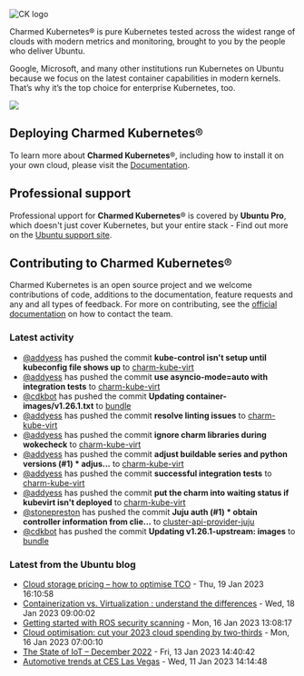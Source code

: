 ![CK logo](https://assets.ubuntu.com/v1/451d4cf4-Charmed+Kubernetes_RGB_onWhite_2022.svg)

Charmed Kubernetes® is pure Kubernetes tested across the widest range of clouds with modern metrics and monitoring, brought to you by the people who deliver Ubuntu.

Google, Microsoft, and many other institutions run Kubernetes on Ubuntu because we focus on the latest container capabilities in modern kernels. That’s why it’s the top choice for enterprise Kubernetes, too.

![](https://assets.ubuntu.com/v1/843c77b6-juju-at-a-glace.svg)

## Deploying Charmed Kubernetes®

To learn more about **Charmed Kubernetes**®, including how to install it on your own cloud, please visit the [Documentation][docs].

## Professional support

Professional upport for **Charmed Kubernetes**® is covered by **Ubuntu Pro**, which doesn't just cover Kubernetes, but your entire stack - Find out more on the [Ubuntu support site](https://ubuntu.com/support).

## Contributing to Charmed Kubernetes®

Charmed Kubernetes is an open source project and we welcome contributions of code, additions to the documentation, feature requests and any and all types of feedback. For more on contributing, see the [official documentation][get-in-touch] on how to contact the team.

<!-- LINKS -->
[docs]: https://ubuntu.com/kubernetes/docs
[get-in-touch]: https://ubuntu.com/kubernetes/docs/get-in-touch

### Latest activity

<!-- activity starts -->
 - [@addyess](https://github.com/addyess) has pushed the commit **kube-control isn't setup until kubeconfig file shows up** to [charm-kube-virt](https://github.com/charmed-kubernetes/charm-kube-virt)
 - [@addyess](https://github.com/addyess) has pushed the commit **use asyncio-mode=auto with integration tests** to [charm-kube-virt](https://github.com/charmed-kubernetes/charm-kube-virt)
 - [@cdkbot](https://github.com/cdkbot) has pushed the commit **Updating container-images/v1.26.1.txt** to [bundle](https://github.com/charmed-kubernetes/bundle)
 - [@addyess](https://github.com/addyess) has pushed the commit **resolve linting issues** to [charm-kube-virt](https://github.com/charmed-kubernetes/charm-kube-virt)
 - [@addyess](https://github.com/addyess) has pushed the commit **ignore charm libraries during wokecheck** to [charm-kube-virt](https://github.com/charmed-kubernetes/charm-kube-virt)
 - [@addyess](https://github.com/addyess) has pushed the commit **adjust buildable series and python versions (#1)  * adjus...** to [charm-kube-virt](https://github.com/charmed-kubernetes/charm-kube-virt)
 - [@addyess](https://github.com/addyess) has pushed the commit **successful integration tests** to [charm-kube-virt](https://github.com/charmed-kubernetes/charm-kube-virt)
 - [@addyess](https://github.com/addyess) has pushed the commit **put the charm into waiting status if kubevirt isn't deployed** to [charm-kube-virt](https://github.com/charmed-kubernetes/charm-kube-virt)
 - [@stonepreston](https://github.com/stonepreston) has pushed the commit **Juju auth (#1)  * obtain controller information from clie...** to [cluster-api-provider-juju](https://github.com/charmed-kubernetes/cluster-api-provider-juju)
 - [@cdkbot](https://github.com/cdkbot) has pushed the commit **Updating v1.26.1-upstream: images** to [bundle](https://github.com/charmed-kubernetes/bundle)
<!-- activity ends -->

<!-- roadmap starts -->

<!-- roadmap ends -->

### Latest from the Ubuntu blog

<!-- blog starts -->
* [Cloud storage pricing &#8211; how to optimise TCO](https://ubuntu.com//blog/cloud-storage-pricing-how-to-optimise-tco) - Thu, 19 Jan 2023 16:10:58 
* [Containerization vs. Virtualization : understand the differences](https://ubuntu.com//blog/containerization-vs-virtualization) - Wed, 18 Jan 2023 09:00:02 
* [Getting started with ROS security scanning](https://ubuntu.com//blog/getting-started-with-ros-security-scanning) - Mon, 16 Jan 2023 13:08:17 
* [Cloud optimisation: cut your 2023 cloud spending by two-thirds](https://ubuntu.com//blog/cloud-optimisation) - Mon, 16 Jan 2023 07:00:10 
* [The State of IoT – December 2022](https://ubuntu.com//blog/state-of-iot-december-2022) - Fri, 13 Jan 2023 14:40:42 
* [Automotive trends at CES Las Vegas](https://ubuntu.com//blog/automotive-trends-at-ces-las-vegas) - Wed, 11 Jan 2023 14:14:48 
<!-- blog ends -->
